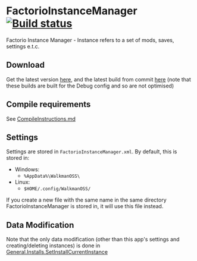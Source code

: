 # FactorioInstanceManager [![Build status](https://ci.appveyor.com/api/projects/status/414yhkkdvly6b0s5?svg=true)](https://ci.appveyor.com/project/Walkman100/FactorioInstanceManager)
Factorio Instance Manager - Instance refers to a set of mods, saves, settings e.t.c.

## Download
Get the latest version [here](https://github.com/Walkman100/FactorioInstanceManager/releases), and the latest build from commit
[here](https://ci.appveyor.com/project/Walkman100/FactorioInstanceManager/build/artifacts)
(note that these builds are built for the Debug config and so are not optimised)

## Compile requirements
See [CompileInstructions.md](https://github.com/Walkman100/gists/blob/master/CompileInstructions.md)

## Settings
Settings are stored in `FactorioInstanceManager.xml`. By default, this is stored in:
- Windows:
  - `%AppData%\WalkmanOSS\`
- Linux:
  - `$HOME/.config/WalkmanOSS/`

If you create a new file with the same name in the same directory
FactorioInstanceManager is stored in, it will use this file instead.

## Data Modification
Note that the only data modification (other than this app's settings and creating/deleting instances)
is done in [General.Installs.SetInstallCurrentInstance](General.vb#L116)